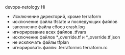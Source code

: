 devops-netology
Hi
* Исключение директорий, кроме terraform
* исключение файла tfstate и последующих файлов
* заполнение файла сбоев crash.log
* игнорирование всех файлов .tfvars
* исключение файлов *_override.tf и *_override.tf.json
* не исключать файлы tfplan
* игнорировать файлы .terraformrc terraform.rc
